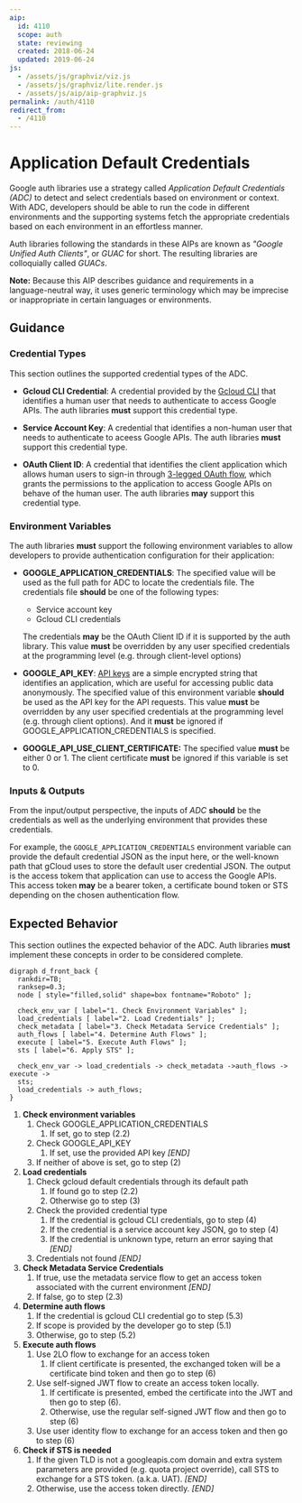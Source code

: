 ```yaml
---
aip:
  id: 4110
  scope: auth
  state: reviewing
  created: 2018-06-24
  updated: 2019-06-24
js:
  - /assets/js/graphviz/viz.js
  - /assets/js/graphviz/lite.render.js
  - /assets/js/aip/aip-graphviz.js
permalink: /auth/4110
redirect_from:
  - /4110
---
```


# Application Default Credentials

Google auth libraries use a strategy called _Application Default Credentials
(ADC)_ to detect and select credentials based on environment or context. With 
ADC, developers should be able to run the code in different environments and the
supporting systems fetch the appropriate credentials based on each environment
in an effortless manner.

Auth libraries following the standards in these AIPs are known as _"Google
Unified Auth Clients"_, or _GUAC_ for short. The resulting libraries are
colloquially called _GUACs_.

**Note:** Because this AIP describes guidance and requirements in a
language-neutral way, it uses generic terminology which may be imprecise or
inappropriate in certain languages or environments.

## Guidance

### Credential Types

This section outlines the supported credential types of the ADC.

- **Gcloud CLI Credential**: A credential provided by the [Gcloud CLI][0] that
identifies a human user that needs to authenticate to access Google APIs. The
auth libraries **must** support this credential type.

- **Service Account Key**: A credential that identifies a non-human user that
needs to authenticate to aceess Google APIs. The auth libraries **must** support
this credential type.

- **OAuth Client ID**: A credential that identifies the client application which
allows human users to sign-in through [3-legged OAuth flow][1], which grants the
permissions to the application to access Google APIs on behave of the human
user. The auth libraries **may** support this credential type.

### Environment Variables

The auth libraries **must** support the following environment variables to allow
developers to provide authentication configuration for their application:

- **GOOGLE_APPLICATION_CREDENTIALS**: The specified value will be used as the
full path for ADC to locate the credentials file. The credentials file
**should** be one of the following types:

    - Service account key
    - Gcloud CLI credentials

    The credentials **may** be the OAuth Client ID if it is supported by the
    auth library. This value **must** be overridden by any user specified
    credentials at the programming level (e.g. through client-level options)

- **GOOGLE_API_KEY**: [API keys][2] are a simple encrypted string that
identifies an application, which are useful for accessing public data
anonymously. The specified value of this environment variable **should** be used
as the API key for the API requests. This value **must** be overridden by any
user specified credentials at the programming level (e.g. through client
options). And it **must** be ignored if GOOGLE_APPLICATION_CREDENTIALS is
specified.

- **GOOGLE_API_USE_CLIENT_CERTIFICATE:** The specified value **must** be
either 0 or 1. The client certificate **must** be ignored if this variable is
set to 0.

### Inputs & Outputs

From the input/output perspective, the inputs of _ADC_ **should** be the
credentials as well as the underlying environment that provides these
credentials. 

For example, the `GOOGLE_APPLICATION_CREDENTIALS` environment variable can provide
the default credential JSON as the input here, or the well-known path that
gCloud uses to store the default user credential JSON. The output is the access
tokem that application can use to access the Google APIs. This access token
__may__ be a bearer token, a certificate bound token or STS depending on the
chosen authentication flow.

## Expected Behavior

This section outlines the expected behavior of the ADC. Auth libraries **must**
implement these concepts in order to be considered complete.

```graphviz
digraph d_front_back {
  rankdir=TB;
  ranksep=0.3;
  node [ style="filled,solid" shape=box fontname="Roboto" ];

  check_env_var [ label="1. Check Environment Variables" ];
  load_credentials [ label="2. Load Credentials" ];
  check_metadata [ label="3. Check Metadata Service Credentials" ];
  auth_flows [ label="4. Determine Auth Flows" ];
  execute [ label="5. Execute Auth Flows" ];
  sts [ label="6. Apply STS" ];

  check_env_var -> load_credentials -> check_metadata ->auth_flows -> execute ->
  sts;
  load_credentials -> auth_flows;
}
```

1. **Check environment variables**
    1. Check GOOGLE_APPLICATION_CREDENTIALS
        1. If set, go to step (2.2)
    2. Check GOOGLE_API_KEY
        1. If set, use the provided API key _[END]_
    3. If neither of above is set, go to step (2)
2. **Load credentials**
    1. Check gcloud default credentials through its default path
        1. If found go to step (2.2)
        2. Otherwise go to step (3)
    2. Check the provided credential type
        1. If the credential is gcloud CLI credentials, go to step (4)
        2. If the credential is a service account key JSON, go to step (4)
        3. If the credential is unknown type, return an error saying that _[END]_
    3. Credentials not found _[END]_
3. **Check Metadata Service Credentials**
    1. If true, use the metadata service flow to get an access token
    associated with the current environment _[END]_
    2. If false, go to step (2.3)
4. **Determine auth flows**
    1. If the credential is gcloud CLI credential go to step (5.3)
    2. If scope is provided by the developer go to step (5.1)
    3. Otherwise, go to step (5.2)
5. **Execute auth flows**
    1. Use 2LO flow to exchange for an access token
        1. If client certificate is presented, the exchanged token will be a
        certificate bind token and then go to step (6)
    2. Use self-signed JWT flow to create an access token locally.
        1. If certificate is presented, embed the certificate into the JWT and
        then go to step (6). 
        2. Otherwise, use the regular self-signed JWT flow and then go to step
        (6)
    3. Use user identity flow to exchange for an access token and then go to
    step (6)
6. **Check if STS is needed**
    1. If the given TLD is not a googleapis.com domain and extra system
    parameters are provided (e.g. quota project override), call STS to exchange
    for a STS token. (a.k.a. UAT). _[END]_
    2. Otherwise, use the access token directly. _[END]_

<!-- prettier-ignore-start -->
[0]: https://cloud.google.com/sdk/gcloud/reference/auth/application-default/login
[1]: https://developers.google.com/identity/protocols/oauth2/native-app
[2]: https://cloud.google.com/docs/authentication/api-keys
<!-- prettier-ignore-end -->
